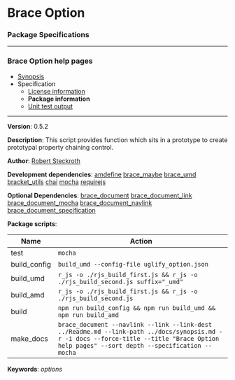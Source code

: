 # Brace Option
### Package Specifications

----

### Brace Option help pages
* [Synopsis](https://github.com/restarian/brace_option/blob/master/docs/synopsis.md)
* Specification
  * [License information](https://github.com/restarian/brace_option/blob/master/docs/specification/license_information.md)
  * **Package information**
  * [Unit test output](https://github.com/restarian/brace_option/blob/master/docs/specification/unit_test_output.md)
----

**Version**: 0.5.2

**Description**: This script provides function which sits in a prototype to create prototypal property chaining control.

**Author**: [Robert Steckroth](mailto:RobertSteckroth@gmail.com)

**Development dependencies**: [amdefine](https://npmjs.org/package/amdefine) [brace_maybe](https://npmjs.org/package/brace_maybe) [brace_umd](https://npmjs.org/package/brace_umd) [bracket_utils](https://npmjs.org/package/bracket_utils) [chai](https://npmjs.org/package/chai) [mocha](https://npmjs.org/package/mocha) [requirejs](https://npmjs.org/package/requirejs)

**Optional Dependencies**: [brace_document](https://npmjs.org/package/brace_document) [brace_document_link](https://npmjs.org/package/brace_document_link) [brace_document_mocha](https://npmjs.org/package/brace_document_mocha) [brace_document_navlink](https://npmjs.org/package/brace_document_navlink) [brace_document_specification](https://npmjs.org/package/brace_document_specification)

**Package scripts**:

| Name | Action |
| ---- | ------ |
 | test | ```mocha``` |
 | build_config | ```build_umd --config-file uglify_option.json``` |
 | build_umd | ```r_js -o ./rjs_build_first.js && r_js -o ./rjs_build_second.js suffix="_umd"``` |
 | build_amd | ```r_js -o ./rjs_build_first.js && r_js -o ./rjs_build_second.js``` |
 | build | ```npm run build_config && npm run build_umd && npm run build_amd``` |
 | make_docs | ```brace_document --navlink --link --link-dest ../Readme.md --link-path ../docs/synopsis.md -r -i docs --force-title --title "Brace Option help pages" --sort depth --specification --mocha``` |

**Keywords**: *options*
